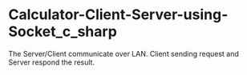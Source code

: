 # Calculator-Client-Server-using-Socket_c_sharp
The Server/Client communicate over LAN. Client sending request and Server respond the result.

